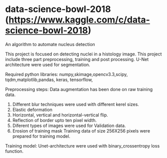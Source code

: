 # data-science-bowl-2018 (https://www.kaggle.com/c/data-science-bowl-2018)
An algorithm to automate nucleus detection

This project is focused on detecting nuclei in a histology image. This project include three part preprocessing, training and post processing. 
U-Net architecture were used for segmentation.

Required python libraries: numpy,skimage,opencv3.3,scipy, tqdm,matplotlib,pandas, keras, tensorflow,   

Preprocessing steps: 
Data augmentation has been done on raw training data. 
1. Different blur techniques were used with different kerel sizes.
2. Elastic deformation
3. Horizontal, vertical and horizontal-vertical flip.
4. Reflection of border upto ten pixel width.
5. Diferent types of images were used for Validation data. 
6. Erosion of training mask
Training data of size 256X256 pixels were prepared for training model.

Training model:
Unet-architecture were used with binary_crossentropy loss function. 

